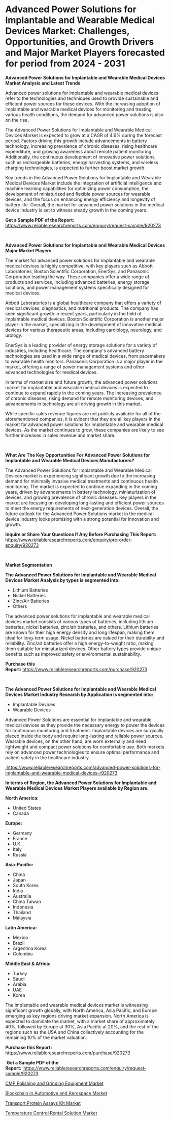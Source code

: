 <p><h1>Advanced Power Solutions for Implantable and Wearable Medical Devices Market: Challenges, Opportunities, and Growth Drivers and Major Market Players forecasted for period from 2024 - 2031</h1></p><p><strong>Advanced Power Solutions for Implantable and Wearable Medical Devices Market Analysis and Latest Trends</strong></p>
<p><p>Advanced power solutions for implantable and wearable medical devices refer to the technologies and techniques used to provide sustainable and efficient power sources for these devices. With the increasing adoption of implantable and wearable medical devices for monitoring and treating various health conditions, the demand for advanced power solutions is also on the rise.</p><p>The Advanced Power Solutions for Implantable and Wearable Medical Devices Market is expected to grow at a CAGR of 4.6% during the forecast period. Factors driving this growth include advancements in battery technology, increasing prevalence of chronic diseases, rising healthcare expenditure, and growing awareness about remote patient monitoring. Additionally, the continuous development of innovative power solutions, such as rechargeable batteries, energy harvesting systems, and wireless charging technologies, is expected to further boost market growth.</p><p>Key trends in the Advanced Power Solutions for Implantable and Wearable Medical Devices Market include the integration of artificial intelligence and machine learning capabilities for optimizing power consumption, the development of miniaturized and flexible power sources for wearable devices, and the focus on enhancing energy efficiency and longevity of battery life. Overall, the market for advanced power solutions in the medical device industry is set to witness steady growth in the coming years.</p></p>
<p><strong>Get a Sample PDF of the Report:&nbsp;</strong> <a href="https://www.reliableresearchreports.com/enquiry/request-sample/920273">https://www.reliableresearchreports.com/enquiry/request-sample/920273</a></p>
<p>&nbsp;</p>
<p><strong>Advanced Power Solutions for Implantable and Wearable Medical Devices Major Market Players</strong></p>
<p><p>The market for advanced power solutions for implantable and wearable medical devices is highly competitive, with key players such as Abbott Laboratories, Boston Scientific Corporation, EnerSys, and Panasonic Corporation leading the way. These companies offer a wide range of products and services, including advanced batteries, energy storage solutions, and power management systems specifically designed for medical devices.</p><p>Abbott Laboratories is a global healthcare company that offers a variety of medical devices, diagnostics, and nutritional products. The company has seen significant growth in recent years, particularly in the field of implantable medical devices. Boston Scientific Corporation is another major player in the market, specializing in the development of innovative medical devices for various therapeutic areas, including cardiology, neurology, and urology.</p><p>EnerSys is a leading provider of energy storage solutions for a variety of industries, including healthcare. The company's advanced battery technologies are used in a wide range of medical devices, from pacemakers to wearable health monitors. Panasonic Corporation is a major player in the market, offering a range of power management systems and other advanced technologies for medical devices.</p><p>In terms of market size and future growth, the advanced power solutions market for implantable and wearable medical devices is expected to continue to expand rapidly in the coming years. The increasing prevalence of chronic diseases, rising demand for remote monitoring devices, and advancements in technology are all driving growth in this market.</p><p>While specific sales revenue figures are not publicly available for all of the aforementioned companies, it is evident that they are all key players in the market for advanced power solutions for implantable and wearable medical devices. As the market continues to grow, these companies are likely to see further increases in sales revenue and market share.</p></p>
<p>&nbsp;</p>
<p><strong>What Are The Key Opportunities For Advanced Power Solutions for Implantable and Wearable Medical Devices Manufacturers?</strong></p>
<p><p>The Advanced Power Solutions for Implantable and Wearable Medical Devices market is experiencing significant growth due to the increasing demand for minimally invasive medical treatments and continuous health monitoring. The market is expected to continue expanding in the coming years, driven by advancements in battery technology, miniaturization of devices, and growing prevalence of chronic diseases. Key players in the market are focusing on developing long-lasting and efficient power sources to meet the energy requirements of next-generation devices. Overall, the future outlook for the Advanced Power Solutions market in the medical device industry looks promising with a strong potential for innovation and growth.</p></p>
<p><strong>Inquire or Share Your Questions If Any Before Purchasing This Report:</strong> <a href="https://www.reliableresearchreports.com/enquiry/pre-order-enquiry/920273">https://www.reliableresearchreports.com/enquiry/pre-order-enquiry/920273</a></p>
<p>&nbsp;</p>
<p><strong>Market Segmentation</strong></p>
<p><strong>The Advanced Power Solutions for Implantable and Wearable Medical Devices Market Analysis by types is segmented into:</strong></p>
<p><ul><li>Lithium Batteries</li><li>Nickel Batteries</li><li>Zinc/Air Batteries</li><li>Others</li></ul></p>
<p><p>The advanced power solutions for implantable and wearable medical devices market consists of various types of batteries, including lithium batteries, nickel batteries, zinc/air batteries, and others. Lithium batteries are known for their high energy density and long lifespan, making them ideal for long-term usage. Nickel batteries are valued for their durability and reliability. Zinc/air batteries offer a high energy-to-weight ratio, making them suitable for miniaturized devices. Other battery types provide unique benefits such as improved safety or environmental sustainability.</p></p>
<p><strong>Purchase this Report:&nbsp;</strong><a href="https://www.reliableresearchreports.com/purchase/920273">https://www.reliableresearchreports.com/purchase/920273</a></p>
<p>&nbsp;</p>
<p><strong>The Advanced Power Solutions for Implantable and Wearable Medical Devices Market Industry Research by Application is segmented into:</strong></p>
<p><ul><li>Implantable Devices</li><li>Wearable Devices</li></ul></p>
<p><p>Advanced Power Solutions are essential for implantable and wearable medical devices as they provide the necessary energy to power the devices for continuous monitoring and treatment. Implantable devices are surgically placed inside the body and require long-lasting and reliable power sources. Wearable devices, on the other hand, are worn externally and need lightweight and compact power solutions for comfortable use. Both markets rely on advanced power technologies to ensure optimal performance and patient safety in the healthcare industry.</p></p>
<p><a href="https://www.reliableresearchreports.com/advanced-power-solutions-for-implantable-and-wearable-medical-devices-r920273">&nbsp;https://www.reliableresearchreports.com/advanced-power-solutions-for-implantable-and-wearable-medical-devices-r920273</a></p>
<p><strong>In terms of Region, the Advanced Power Solutions for Implantable and Wearable Medical Devices Market Players available by Region are:</strong></p>
<p>
    <p> <strong> North America: </strong>
        <ul>
            <li>United States</li>
            <li>Canada</li>
        </ul>
        </p> 
    <p> <strong> Europe: </strong>
        <ul>
            <li>Germany</li>
            <li>France</li>
            <li>U.K.</li>
            <li>Italy</li>
            <li>Russia</li>
        </ul>
        </p> 
    <p> <strong> Asia-Pacific: </strong>
        <ul>
            <li>China</li>
            <li>Japan</li>
            <li>South Korea</li>
            <li>India</li>
            <li>Australia</li>
            <li>China Taiwan</li>
            <li>Indonesia</li>
            <li>Thailand</li>
            <li>Malaysia</li>
        </ul>
        </p> 
    <p> <strong> Latin America: </strong>
        <ul>
            <li>Mexico</li>
            <li>Brazil</li>
            <li>Argentina Korea</li>
            <li>Colombia</li>
        </ul>
        </p> 
    <p> <strong> Middle East & Africa: </strong>
        <ul>
            <li>Turkey</li>
            <li>Saudi</li>
            <li>Arabia</li>
            <li>UAE</li>
            <li>Korea</li>
        </ul>
    </p>
    </p>
<p><p>The implantable and wearable medical devices market is witnessing significant growth globally, with North America, Asia Pacific, and Europe emerging as key regions driving market expansion. North America is expected to dominate the market, with a market share of approximately 40%, followed by Europe at 30%, Asia Pacific at 20%, and the rest of the regions such as the USA and China collectively accounting for the remaining 10% of the market valuation.</p></p>
<p><strong>Purchase this Report: </strong><a href="https://www.reliableresearchreports.com/purchase/920273">https://www.reliableresearchreports.com/purchase/920273</a></p>
<p>&nbsp;<strong>Get a Sample PDF of the Report:&nbsp;&nbsp;</strong><a href="https://www.reliableresearchreports.com/enquiry/request-sample/920273">https://www.reliableresearchreports.com/enquiry/request-sample/920273</a></p>
<p><strong></strong></p>
<p><p><a href="https://www.linkedin.com/pulse/cmp-polishing-grinding-equipment-market-size-outlook-forecast-iyqte?trackingId=frr4iM1frJPKX%2BUXPnw8aQ%3D%3D">CMP Polishing and Grinding Equipment Market</a></p><p><a href="https://github.com/JennyferFeil2023/Market-Research-Report-List-1/blob/main/blockchain-in-automotive-and-aerospace-market.md">Blockchain in Automotive and Aerospace Market</a></p><p><a href="https://github.com/gracielawharr/Market-Research-Report-List-1/blob/main/transport-protein-assays-kit-market.md">Transport Protein Assays Kit Market</a></p><p><a href="https://www.linkedin.com/pulse/temperature-control-rental-solution-market-size-outlook-h8bqe">Temperature Control Rental Solution Market</a></p></p>